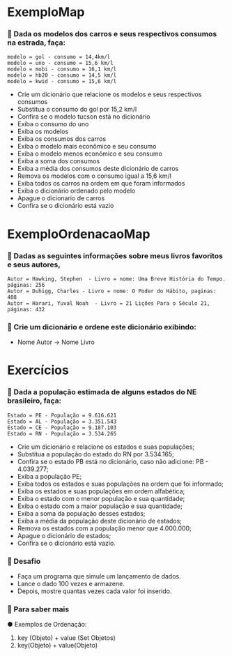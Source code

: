 # ExemploMap

### 📌 Dada os modelos dos carros e seus respectivos consumos na estrada, faça:
    modelo = gol - consumo = 14,4km/l
    modelo = uno - consumo = 15,6 km/l
    modelo = mobi - consumo = 16,1 km/l
    modelo = hb20 - consumo = 14,5 km/l
    modelo = kwid - consumo = 15,6 km/l

- Crie um dicionário que relacione os modelos e seus respectivos consumos
- Substitua o consumo do gol por 15,2 km/l
- Confira se o modelo tucson está no dicionário
- Exiba o consumo do uno
- Exiba os modelos
- Exiba os consumos dos carros
- Exiba o modelo mais econômico e seu consumo
- Exiba o modelo menos econômico e seu consumo
- Exiba a soma dos consumos
- Exiba a média dos consumos deste dicionário de carros
- Remova os modelos com o consumo igual a 15,6 km/l
- Exiba todos os carros na ordem em que foram informados
- Exiba o dicionário ordenado pelo modelo
- Apague o dicionario de carros
- Confira se o dicionário está vazio

# ExemploOrdenacaoMap

### 📌 Dadas as seguintes informações sobre meus livros favoritos e seus autores,
    Autor = Hawking, Stephen  - Livro = nome: Uma Breve História do Tempo. páginas: 256
    Autor = Duhigg, Charles - Livro = nome: O Poder do Hábito, paginas: 408
    Autor = Harari, Yuval Noah  - Livro = 21 Lições Para o Século 21, páginas: 432

### 📌 Crie um dicionário e ordene este dicionário exibindo: 
- Nome Autor -> Nome Livro

# Exercícios

### 📌 Dada a população estimada de alguns estados do NE brasileiro, faça:
    Estado = PE - População = 9.616.621
    Estado = AL - População = 3.351.543
    Estado = CE - População = 9.187.103
    Estado = RN - População = 3.534.265
- Crie um dicionário e relacione os estados e suas populações;
- Substitua a população do estado do RN por 3.534.165;
- Confira se o estado PB está no dicionário, caso não adicione: PB - 4.039.277;
- Exiba a população PE;
- Exiba todos os estados e suas populações na ordem que foi informado;
- Exiba os estados e suas populações em ordem alfabética;
- Exiba o estado com o menor população e sua quantidade;
- Exiba o estado com a maior população e sua quantidade;
- Exiba a soma da população desses estados;
- Exiba a média da população deste dicionário de estados;
- Remova os estados com a população menor que 4.000.000;
- Apague o dicionário de estados;
- Confira se o dicionário está vazio.

### 📌 Desafio
- Faça um programa que simule um lançamento de dados.
- Lance o dado 100 vezes e armazene.
- Depois, mostre quantas vezes cada valor foi inserido.

### 📌 Para saber mais
● Exemplos de Ordenação:
1. key (Objeto) + value (Set Objetos)
2. key(Objeto) + value(Objeto)